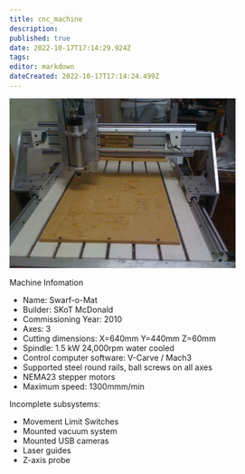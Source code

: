 ```yaml
---
title: cnc_machine
description: 
published: true
date: 2022-10-17T17:14:29.924Z
tags: 
editor: markdown
dateCreated: 2022-10-17T17:14:24.499Z
---
```


<img src="/projects/img_0852.jpg" class="align-right" width="400" height="300" alt="img_0852.jpg" />

Machine Infomation

-   Name: Swarf-o-Mat
-   Builder: SKoT McDonald
-   Commissioning Year: 2010
-   Axes: 3
-   Cutting dimensions: X=640mm Y=440mm Z=60mm
-   Spindle: 1.5 kW 24,000rpm water cooled
-   Control computer software: V-Carve / Mach3
-   Supported steel round rails, ball screws on all axes
-   NEMA23 stepper motors
-   Maximum speed: 1300mmm/min

Incomplete subsystems:

-   Movement Limit Switches
-   Mounted vacuum system
-   Mounted USB cameras
-   Laser guides
-   Z-axis probe
